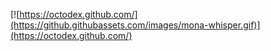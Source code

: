 [![https://octodex.github.com/](https://github.githubassets.com/images/mona-whisper.gif)](https://octodex.github.com/)
